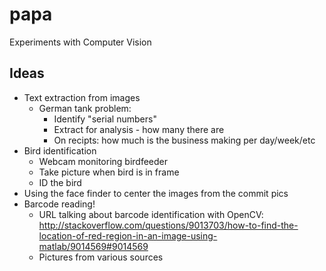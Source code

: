 papa
====

Experiments with Computer Vision


## Ideas
 * Text extraction from images
   * German tank problem:
      * Identify "serial numbers"
      * Extract for analysis - how many there are
      * On recipts: how much is the business making per day/week/etc
 * Bird identification
    * Webcam monitoring birdfeeder
    * Take picture when bird is in frame
    * ID the bird
 * Using the face finder to center the images from the commit pics
 * Barcode reading!
   * URL talking about barcode identification with OpenCV: http://stackoverflow.com/questions/9013703/how-to-find-the-location-of-red-region-in-an-image-using-matlab/9014569#9014569
   * Pictures from various sources